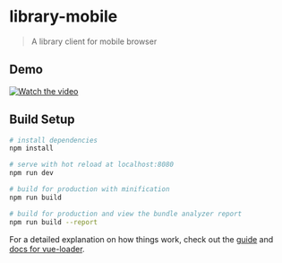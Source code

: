 # library-mobile

> A library client for mobile browser
## Demo
[![Watch the video](https://pan.baidu.com/s/1y8mh8ihRT28QfzJbxVXXEQ)](https://pan.baidu.com/s/1H1hasKp5SWcD1b2izd38KQ)

## Build Setup

``` bash
# install dependencies
npm install

# serve with hot reload at localhost:8080
npm run dev

# build for production with minification
npm run build

# build for production and view the bundle analyzer report
npm run build --report
```

For a detailed explanation on how things work, check out the [guide](http://vuejs-templates.github.io/webpack/) and [docs for vue-loader](http://vuejs.github.io/vue-loader).
